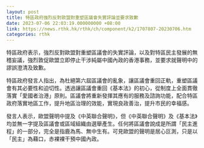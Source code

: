 ```yaml
---
layout: post
title: 特區政府強烈反對歐盟對重塑區議會失實評論並要求致歉
date: 2023-07-06 22:03:19.000000000 +08:00
link: https://news.rthk.hk/rthk/ch/component/k2/1707807-20230706.htm
categories: rthk
---
```


特區政府表示，強烈反對歐盟對重塑區議會的失實評論，以及對特區民主發展的無稽妄議，強烈敦促歐盟立即停止干涉純屬中國內政的香港事務，並要求就聲明中的謬誤澄清及致歉。

特區政府發言人指出，為杜絕第六屆區議會的亂象，讓區議會重回正軌，重塑區議會有其必要性和迫切性。透過讓區議會重回《基本法》的初心，從制度上全面貫徹落實「愛國者治港」原則。區議會將重新發揮其應有的服務及諮詢功能，配合特區政府落實地區工作，提升地區治理的效能，實現良政善治，提升市民的幸福感。

發言人表示，歐盟聲明中提及《中英聯合聲明》，但《中英聯合聲明》及《基本法》均並無一字提及區議會或區域組織由選舉產生。任何將區議會說成是所謂「民主進程」的一部分，完全是指鹿為馬、無中生有。可見歐盟的聲明是居心叵測，只是以「民主」為藉口，赤裸裸干預中國內政。
